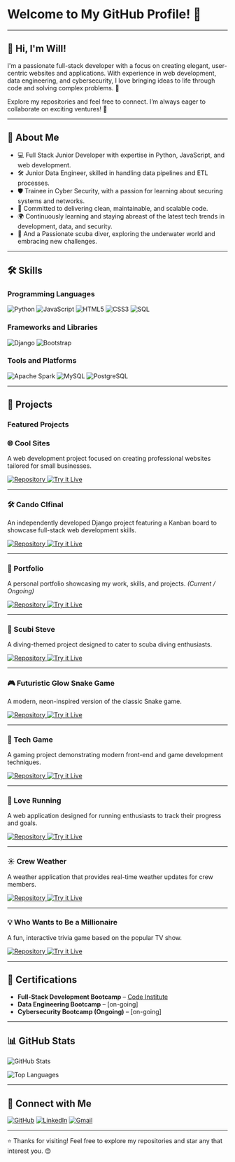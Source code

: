 # Welcome to My GitHub Profile! 👋

---

## 👋 Hi, I'm Will!  
I'm a passionate full-stack developer with a focus on creating elegant, user-centric websites and applications. With experience in web development, data engineering, and cybersecurity, I love bringing ideas to life through code and solving complex problems. 🚀

Explore my repositories and feel free to connect. I’m always eager to collaborate on exciting ventures! 🌟

---

## 🚀 About Me
- 💻 Full Stack Junior Developer with expertise in Python, JavaScript, and web development.
- 🛠️ Junior Data Engineer, skilled in handling data pipelines and ETL processes.
- 🛡️ Trainee in Cyber Security, with a passion for learning about securing systems and networks.
- 🎯 Committed to delivering clean, maintainable, and scalable code.
- 🌍 Continuously learning and staying abreast of the latest tech trends in development, data, and security.
- 🌊 And a Passionate scuba diver, exploring the underwater world and embracing new challenges.

---

## 🛠️ Skills

### Programming Languages
![Python](https://img.shields.io/badge/Python-3776AB?style=for-the-badge&logo=python&logoColor=white)
![JavaScript](https://img.shields.io/badge/JavaScript-F7DF1E?style=for-the-badge&logo=javascript&logoColor=black)
![HTML5](https://img.shields.io/badge/HTML5-E34F26?style=for-the-badge&logo=html5&logoColor=white)
![CSS3](https://img.shields.io/badge/CSS3-1572B6?style=for-the-badge&logo=css3&logoColor=white)
![SQL](https://img.shields.io/badge/SQL-4479A1?style=for-the-badge&logo=postgresql&logoColor=white)

### Frameworks and Libraries
![Django](https://img.shields.io/badge/Django-092E20?style=for-the-badge&logo=django&logoColor=white)
![Bootstrap](https://img.shields.io/badge/Bootstrap-7952B3?style=for-the-badge&logo=bootstrap&logoColor=white)

### Tools and Platforms
![Apache Spark](https://img.shields.io/badge/Apache%20Spark-E25A1C?style=for-the-badge&logo=apachespark&logoColor=white)
![MySQL](https://img.shields.io/badge/MySQL-4479A1?style=for-the-badge&logo=mysql&logoColor=white)
![PostgreSQL](https://img.shields.io/badge/PostgreSQL-336791?style=for-the-badge&logo=postgresql&logoColor=white)

---

## 🌟 Projects

### Featured Projects

### 🌐 Cool Sites
A web development project focused on creating professional websites tailored for small businesses.  
<div>
  <a href="https://github.com/wgwhitecoding/CoolSites" target="_blank" focusable="false">
      <img src="https://img.shields.io/badge/Repository-%232D3748?style=for-the-badge&logo=github&logoColor=white" alt="Repository">
  </a>
  <a href="https://wgwhitecoding.github.io/CoolSites/" target="_blank" focusable="false">
      <img src="https://img.shields.io/badge/Try%20it%20Live-%2300A676?style=for-the-badge&logo=firefox&logoColor=white" alt="Try it Live">
  </a>
</div>

---

### 🛠️ Cando CIfinal
An independently developed Django project featuring a Kanban board to showcase full-stack web development skills.  
<div>
  <a href="https://github.com/wgwhitecoding/Cando-CIfinal" target="_blank" focusable="false">
      <img src="https://img.shields.io/badge/Repository-%232D3748?style=for-the-badge&logo=github&logoColor=white" alt="Repository">
  </a>
  <a href="https://cando-ci-6dea2075e664.herokuapp.com/accounts/login/" target="_blank" focusable="false">
      <img src="https://img.shields.io/badge/Try%20it%20Live-%2300A676?style=for-the-badge&logo=firefox&logoColor=white" alt="Try it Live">
  </a>
</div>

---

### 💼 Portfolio
A personal portfolio showcasing my work, skills, and projects. *(Current / Ongoing)*  
<div>
  <a href="https://github.com/wgwhitecoding/portfolio" target="_blank" focusable="false">
      <img src="https://img.shields.io/badge/Repository-%232D3748?style=for-the-badge&logo=github&logoColor=white" alt="Repository">
  </a>
  <a href="https://cando-ci-6dea2075e664.herokuapp.com/accounts/login/" target="_blank" focusable="false">
      <img src="https://img.shields.io/badge/Try%20it%20Live-%2300A676?style=for-the-badge&logo=firefox&logoColor=white" alt="Try it Live">
  </a>
</div>

---

### 🐠 Scubi Steve
A diving-themed project designed to cater to scuba diving enthusiasts.  
<div>
  <a href="https://github.com/wgwhitecoding/scubisteve" target="_blank" focusable="false">
      <img src="https://img.shields.io/badge/Repository-%232D3748?style=for-the-badge&logo=github&logoColor=white" alt="Repository">
  </a>
  <a href="https://wgwhitecoding.github.io/scubisteve/" target="_blank" focusable="false">
      <img src="https://img.shields.io/badge/Try%20it%20Live-%2300A676?style=for-the-badge&logo=firefox&logoColor=white" alt="Try it Live">
  </a>
</div>

---

### 🎮 Futuristic Glow Snake Game
A modern, neon-inspired version of the classic Snake game.  
<div>
  <a href="https://github.com/wgwhitecoding/snake" target="_blank" focusable="false">
      <img src="https://img.shields.io/badge/Repository-%232D3748?style=for-the-badge&logo=github&logoColor=white" alt="Repository">
  </a>
  <a href="https://wgwhitecoding.github.io/snake/" target="_blank" focusable="false">
      <img src="https://img.shields.io/badge/Try%20it%20Live-%2300A676?style=for-the-badge&logo=firefox&logoColor=white" alt="Try it Live">
  </a>
</div>

---

### 🎯 Tech Game
A gaming project demonstrating modern front-end and game development techniques.  
<div>
  <a href="https://github.com/wgwhitecoding/tech_game" target="_blank" focusable="false">
      <img src="https://img.shields.io/badge/Repository-%232D3748?style=for-the-badge&logo=github&logoColor=white" alt="Repository">
  </a>
  <a href="https://wgwhitecoding.github.io/tech_game/" target="_blank" focusable="false">
      <img src="https://img.shields.io/badge/Try%20it%20Live-%2300A676?style=for-the-badge&logo=firefox&logoColor=white" alt="Try it Live">
  </a>
</div>

---

### 🏃 Love Running
A web application designed for running enthusiasts to track their progress and goals.  
<div>
  <a href="https://github.com/wgwhitecoding/Love-Running" target="_blank" focusable="false">
      <img src="https://img.shields.io/badge/Repository-%232D3748?style=for-the-badge&logo=github&logoColor=white" alt="Repository">
  </a>
  <a href="https://wgwhitecoding.github.io/Love-Running/" target="_blank" focusable="false">
      <img src="https://img.shields.io/badge/Try%20it%20Live-%2300A676?style=for-the-badge&logo=firefox&logoColor=white" alt="Try it Live">
  </a>
</div>

---

### ☀️ Crew Weather
A weather application that provides real-time weather updates for crew members.  
<div>
  <a href="https://github.com/ChrissyLV/crew-weather" target="_blank" focusable="false">
      <img src="https://img.shields.io/badge/Repository-%232D3748?style=for-the-badge&logo=github&logoColor=white" alt="Repository">
  </a>
  <a href="https://chrissylv.github.io/crew-weather/" target="_blank" focusable="false">
      <img src="https://img.shields.io/badge/Try%20it%20Live-%2300A676?style=for-the-badge&logo=firefox&logoColor=white" alt="Try it Live">
  </a>
</div>

---

### 💡 Who Wants to Be a Millionaire
A fun, interactive trivia game based on the popular TV show.  
<div>
  <a href="https://github.com/wgwhitecoding/who-wants-to-be-a-millionaire" target="_blank" focusable="false">
      <img src="https://img.shields.io/badge/Repository-%232D3748?style=for-the-badge&logo=github&logoColor=white" alt="Repository">
  </a>
  <a href="https://wgwhitecoding.github.io/Who-Wants-To-Be-A-Millionaire/" target="_blank" focusable="false">
      <img src="https://img.shields.io/badge/Try%20it%20Live-%2300A676?style=for-the-badge&logo=firefox&logoColor=white" alt="Try it Live">
  </a>
</div>

---

## 🏅 Certifications  
- **Full-Stack Development Bootcamp** – [Code Institute]([https://codeinstitute.net](https://www.credential.net/836b8c9a-476f-41ca-a3be-abe512bdfd22#acc.wAy4P98S))  
- **Data Engineering Bootcamp** – [on-going]  
- **Cybersecurity Bootcamp (Ongoing)** – [on-going]  

---

## 📊 GitHub Stats
![GitHub Stats](https://github-readme-stats.vercel.app/api?username=wgwhitecoding&show_icons=true&theme=radical)

![Top Languages](https://github-readme-stats.vercel.app/api/top-langs/?username=wgwhitecoding&layout=compact&theme=radical)

---

## 🤝 Connect with Me

[![GitHub](https://img.shields.io/badge/GitHub-181717?style=for-the-badge&logo=github&logoColor=white)](https://github.com/wgwhitecoding)
[![LinkedIn](https://img.shields.io/badge/LinkedIn-0077B5?style=for-the-badge&logo=linkedin&logoColor=white)](https://www.linkedin.com/in/walidwillwhite/)
[![Gmail](https://img.shields.io/badge/Gmail-D14836?style=for-the-badge&logo=gmail&logoColor=white)](mailto:walidwillwhite@gmail.com)


---

⭐️ Thanks for visiting! Feel free to explore my repositories and star any that interest you. 😊

